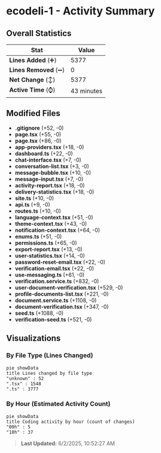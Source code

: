 # ecodeli-1 - Activity Summary 

## Overall Statistics

| Stat                   | Value                                                             |
| ---------------------- | ----------------------------------------------------------------- |
| **Lines Added** (➕)   | 5377                                          |
| **Lines Removed** (➖) | 0                                        |
| **Net Change** (↕)    | 5377                |
| **Active Time** (⌚)   | 43 minutes |


## Modified Files
- **.gitignore** (+52, -0)
- **page.tsx** (+55, -0)
- **page.tsx** (+86, -0)
- **app-providers.tsx** (+18, -0)
- **dashboard.ts** (+22, -0)
- **chat-interface.tsx** (+7, -0)
- **conversation-list.tsx** (+3, -0)
- **message-bubble.tsx** (+10, -0)
- **message-input.tsx** (+7, -0)
- **activity-report.tsx** (+18, -0)
- **delivery-statistics.tsx** (+18, -0)
- **site.ts** (+10, -0)
- **api.ts** (+9, -0)
- **routes.ts** (+10, -0)
- **language-context.tsx** (+51, -0)
- **theme-context.tsx** (+43, -0)
- **notification-context.tsx** (+64, -0)
- **enums.ts** (+51, -0)
- **permissions.ts** (+65, -0)
- **export-report.tsx** (+13, -0)
- **user-statistics.tsx** (+14, -0)
- **password-reset-email.tsx** (+22, -0)
- **verification-email.tsx** (+22, -0)
- **use-messaging.ts** (+61, -0)
- **verification.service.ts** (+832, -0)
- **user-document-verification.tsx** (+529, -0)
- **profile-documents-list.tsx** (+221, -0)
- **document.service.ts** (+1108, -0)
- **document-verification.tsx** (+347, -0)
- **seed.ts** (+1088, -0)
- **verification-seed.ts** (+521, -0)

## Visualizations

### By File Type (Lines Changed)

```mermaid
pie showData
title Lines changed by file type
"unknown" : 52
".tsx" : 1548
".ts" : 3777
```

### By Hour (Estimated Activity Count)

```mermaid
pie showData
title Coding activity by hour (count of changes)
"09h" : 5
"10h" : 37
```


> **Last Updated:** 6/2/2025, 10:52:27 AM